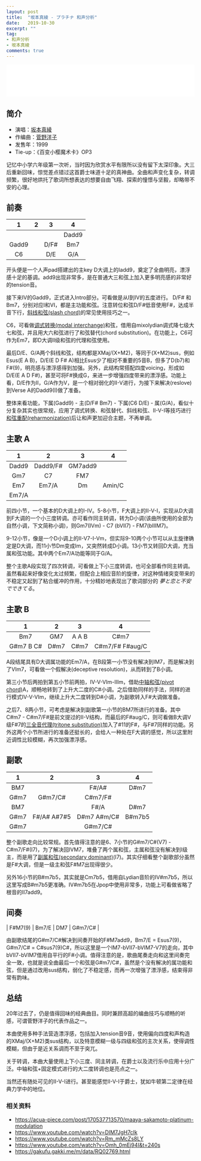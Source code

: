 ```yaml
---
layout: post
title:  "坂本真綾 - プラチナ 和声分析"
date:   2019-10-30
excerpt: ""
tag:
- 和声分析
- 坂本真綾
comments: true
---
```

<iframe frameborder="no" border="0" marginwidth="0" marginheight="0" width="100%" height="86" src="//music.163.com/outchain/player?type=2&id=643012&auto=0&height=66"></iframe>

## 简介

* 演唱：[坂本真綾](https://ja.wikipedia.org/wiki/坂本真綾 "坂本真綾 Wikipedia")
* 作编曲：[菅野洋子](https://ja.wikipedia.org/wiki/菅野よう子)
* 发售年：1999
* Tie-up：《百变小樱魔术卡》OP3

记忆中小学六年级第一次听，当时因为欣赏水平有限所以没有留下太深印象。大三后重新回味，惊觉差点错过这首爵士味道十足的真神曲。全曲和声变化复杂，转调频繁，很好地烘托了歌词所想表达的想要自由飞翔、探索的憧憬与坚毅，却略带不安的心理。

## 前奏

| 1         | 2         | 3        |    4     |
| :-----:  | :-----:  | :-----: | :-----: |
|             |    |          | Dadd9
| Gadd9 |    | D/F# | Bm7
| C6       |    | D/E   | G/A

开头便是一个人声pad搭建出的主key D大调上的Iadd9，奠定了全曲明亮，漂浮感十足的基调。add9出现非常多，是在普通大三和弦上加入更多明亮感的非常好的tension音。

接下来IV的Gadd9，正式进入Intro部分。可看做是从I到IV的五度进行。
D/F# 和 Bm7，分别对应I和VI，都是主功能和弦。注意转位和弦D/F#低音使用F#，达成半音下行，[斜线和弦(slash chord)](https://en.wikipedia.org/wiki/Slash_chord)的常见使用技巧之一。

C6，可看做[调式转换(modal interchange)](https://en.wikipedia.org/wiki/Borrowed_chord)和弦，借用自mixolydian调式降七级大七和弦，并且用大六和弦进行了和弦替代(chord substitution)。在功能上，C6可作为Em7，即D大调II级和弦的代理和弦使用。

最后D/E、G/A两个斜线和弦，结构都是XMaj/(X+M2)，等同于(X+M2)sus，例如Esus(E A B)，D/E(E D F# A)相比Esus少了相对不重要的5音B，但多了D(b7)和F#(9)，明亮感与漂浮感得到加强。另外，此结构常搭配四度voicing，形成如D/E(E A D F#)，甚至可将F#换成G，来进一步增强四度带来的漂浮感。功能上看，D/E作为II，G/A作为V，是一个相对弱化的II-V进行，为接下来解决(reslove)到Verse A的Dadd9(I)做了准备。

整体来看功能，下属(Gadd9) - 主(D/F# Bm7) - 下属(C6 D/E) -  属(G/A)，看似十分复杂其实也很常规，应用了调式转换、和弦替代、斜线和弦、II-V-I等技巧进行[ 和弦重配(reharmonization)](https://en.wikipedia.org/wiki/Harmonization)后让和声更加迎合主题，不再单调。

## 主歌 A

| 1         | 2         | 3        |    4     |
| :-----:  | :-----:  | :-----: | :-----: |
| Dadd9 | Dadd9/F# | GM7add9 |                |
| Gm7    | C7             | FM7         |                |
| Em7     | Em7/A      | Dm           | Amin/C   |
| Em7/A  |                  |


前四小节，一个基本的D大调上的I-IV。5-8小节，F大调上的II-V-I，实现从D大调到F大调的一个小三度转调。亦可看作同主转调，转为D小调(该曲所使用的全部为自然小调，下文简称小调)，则Gm7(IVm) - C7 (bVII7) - FM7(bIIIM7)。

9-12小节，像是一个D小调上的II-V7-I-Vm，但实际9-10两个小节可以从主旋律确定是D大调，而11小节Dm变成Im，又突然转成D小调。13小节又转回D大调，充当属和弦功能。其中两个Em7/A功能等同于G/A。

整个主歌A段实现了四次转调，可看做上下小三度转调，也可全部看作同主转调。虽然看起来好像变化太过频繁，但配合上相应音阶的旋律，对这种情绪突变带来的不稳定又起到了粘合缓冲的作用，十分精妙地表现出了歌词部分的 *夢と恋と不安でできてる*。

## 主歌 B

| 1         | 2         | 3        |    4     |
| :-----:  | :-----:  | :-----: | :-----: |
| Bm7              | GM7   | A         A  B | C#m7                     |
| G#m7   B C# | D#m7 | C#m7         | C#m7/F# F#aug/C |

A段结尾具有D大调属功能的Em7/A，在B段第一小节没有解决到IM7，而是解决到了VIm7，可看做一个假解决(deceptive resolution)，从而转到了B小调。

第三小节后两拍到第五小节前两拍，IV-V-VIm-IIIm，借助[中轴和弦(pivot chord)](https://en.wikipedia.org/wiki/Common_chord_(music))A，顺畅地转到了上升大二度的C#小调。之后借助同样的手法，同样的进行模式IV-V-VIm，继续上升大二度转到D#小调，为副歌转入F#大调做准备。

之后7、8两小节，可考虑是解决到副歌第一小节的BM7所进行的准备。其中C#m7 - C#m7/F#是前文提过的II-V结构，而最后的F#aug/C，则可看做B大调V级F#7的[三全音代理(tritone substitution)](https://en.wikipedia.org/wiki/Tritone_substitution)加入了#11的F#，与F#7同样的功能。另外这两个小节所进行的准备还挺长的，会给人一种处在F大调的感觉，所以这里附近调性比较模糊，再次加强漂浮感。

## 副歌

| 1         | 2         | 3        |    4     |
| :-----:  | :-----:  | :-----: | :-----: |
| BM7   |                       | F#/A#               | D#m7      |
| G#m7 | G#m7/C#      | C#m7/F#          |                |
| BM7   |                       | F#/A | D#m7     |                |
| G#m7 | F#/A# A#7#5 | D#m7 A#m/C# | B#m7b5 |
| G#m7 |                       | G#m7/C#         |                |

整个副歌走向比较常规。首先值得注意的是6、7小节的G#m7/C#(V7) - C#m7/F#(I7)，为了解决回IVM7，堆叠了两个属和弦，主属和弦没有解决到I级主，而是用了[副属和弦(secondary dominant)](https://en.wikipedia.org/wiki/Secondary_chord)(I7)。其实仔细看整个副歌部分虽然是F#大调，但是一级主和弦F#M7出现得很少。

 另外16小节的B#m7b5，其实就是Cm7b5，借用自Lydian音阶的IV#m7b5，所以这里写成B#m7b5更准确。IV#m7b5在Jpop中使用非常多，功能上可看做省略了根音的II7add9。

## 间奏

| F#M7(9) | Bm7/E | DM7 | G#m7/C# |

由副歌结尾的G#m7/C#解决到间奏开始的F#M7add9，Bm7/E = Esus7(9)，G#m7/C# = C#sus7(9)C#，所以这里是一个IM7-bVII7-bVIM7-V7的走向，其中bVII7-bVIM7借用自平行的F#小调。值得注意的是，歌曲尾奏走向和这里间奏完全一致，也就是说全曲最后一个和弦是G#m7/C#，虽然是个没有解决的属功能和弦，但是通过改用sus结构，弱化了不稳定感，而再一次增强了漂浮感，结束得非常有韵味。

## 总结
20年过去了，仍是值得回味的经典曲目。同时兼顾高超的编曲技巧与顺畅的听感，可谓菅野洋子的代表作品之一。

本曲使用多种手法营造漂浮感，包括加入tension音9音，使用偏向四度和声构造的XMaj/(X+M2)类sus结构，以及特意模糊一级与四级和弦的主次关系，使得调性模糊，但由于是近关系调而不至于突兀。

关于转调，本曲大量使用上下小三度、同主转调，在爵士以及流行乐中应用十分广泛。中轴和弦+固定模式进行的大二度转调也是亮点之一。

当然还有随处可见的II-V-I进行。甚至能感觉II-V-I于爵士，犹如牛顿第二定律在经典力学中的地位。

### 相关资料

- <https://acua-piece.com/post/170537713570/maaya-sakamoto-platinum-modulation>
- <https://www.youtube.com/watch?v=DIM7JgH7cIk>
- <https://www.youtube.com/watch?v=Rm_mMcZs8LY>
- <https://www.youtube.com/watch?v=Omh_0mEj94I&t=240s>
- <https://gakufu.gakki.me/m/data/RQ02769.html>
